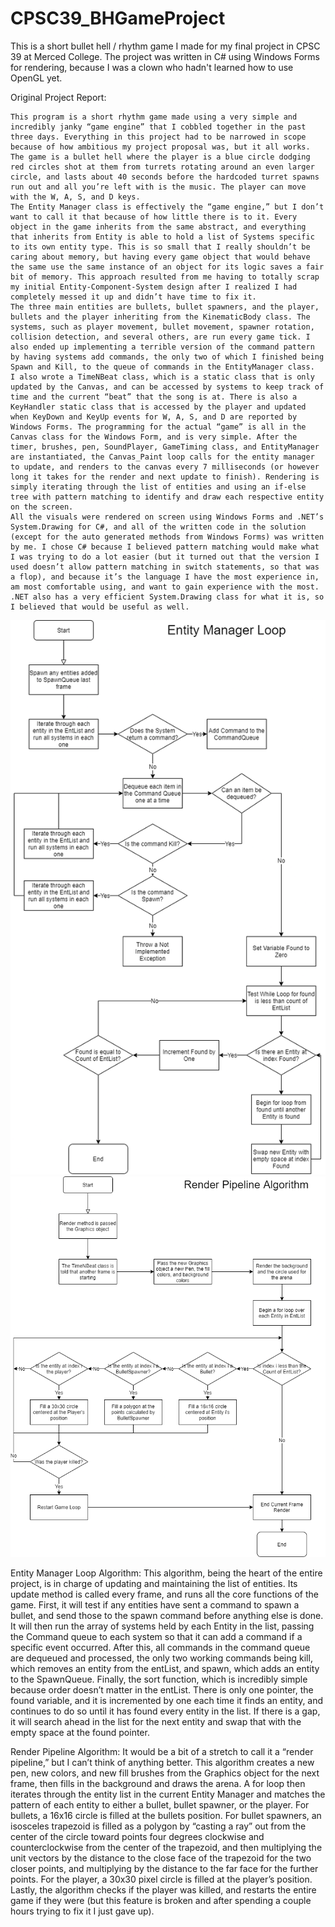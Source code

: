 # CPSC39_BHGameProject
This is a short bullet hell / rhythm game I made for my final project in CPSC 39 at Merced College. The project was written in C# using Windows Forms for rendering, because I was a clown who hadn't learned how to use OpenGL yet.

Original Project Report:

    This program is a short rhythm game made using a very simple and incredibly janky “game engine” that I cobbled together in the past three days. Everything in this project had to be narrowed in scope because of how ambitious my project proposal was, but it all works. The game is a bullet hell where the player is a blue circle dodging red circles shot at them from turrets rotating around an even larger circle, and lasts about 40 seconds before the hardcoded turret spawns run out and all you’re left with is the music. The player can move with the W, A, S, and D keys. 
    The Entity Manager class is effectively the “game engine,” but I don’t want to call it that because of how little there is to it. Every object in the game inherits from the same abstract, and everything that inherits from Entity is able to hold a list of Systems specific to its own entity type. This is so small that I really shouldn’t be caring about memory, but having every game object that would behave the same use the same instance of an object for its logic saves a fair bit of memory. This approach resulted from me having to totally scrap my initial Entity-Component-System design after I realized I had completely messed it up and didn’t have time to fix it. 
    The three main entities are bullets, bullet spawners, and the player, bullets and the player inheriting from the KinematicBody class. The systems, such as player movement, bullet movement, spawner rotation, collision detection, and several others, are run every game tick. I also ended up implementing a terrible version of the command pattern by having systems add commands, the only two of which I finished being Spawn and Kill, to the queue of commands in the EntityManager class. 
    I also wrote a TimeNBeat class, which is a static class that is only updated by the Canvas, and can be accessed by systems to keep track of time and the current “beat” that the song is at. There is also a KeyHandler static class that is accessed by the player and updated when KeyDown and KeyUp events for W, A, S, and D are reported by Windows Forms. The programming for the actual “game” is all in the Canvas class for the Windows Form, and is very simple. After the timer, brushes, pen, SoundPlayer, GameTiming class, and EntityManager are instantiated, the Canvas_Paint loop calls for the entity manager to update, and renders to the canvas every 7 milliseconds (or however long it takes for the render and next update to finish). Rendering is simply iterating through the list of entities and using an if-else tree with pattern matching to identify and draw each respective entity on the screen. 
    All the visuals were rendered on screen using Windows Forms and .NET’s System.Drawing for C#, and all of the written code in the solution (except for the auto generated methods from Windows Forms) was written by me. I chose C# because I believed pattern matching would make what I was trying to do a lot easier (but it turned out that the version I used doesn’t allow pattern matching in switch statements, so that was a flop), and because it’s the language I have the most experience in, am most comfortable using, and want to gain experience with the most. .NET also has a very efficient System.Drawing class for what it is, so I believed that would be useful as well.

![image8](images/image8.png)
![image3](images/image3.png)

Entity Manager Loop Algorithm:
    This algorithm, being the heart of the entire project, is in charge of updating and maintaining the list of entities. Its update method is called every frame, and runs all the core functions of the game. First, it will test if any entities have sent a command to spawn a bullet, and send those to the spawn command before anything else is done. It will then run the array of systems held by each Entity in the list, passing the Command queue to each system so that it can add a command if a specific event occurred. After this, all commands in the command queue are dequeued and processed, the only two working commands being kill, which removes an entity from the entList, and spawn, which adds an entity to the SpawnQueue. Finally, the sort function, which is incredibly simple because order doesn’t matter in the entList. There is only one pointer, the found variable, and it is incremented by one each time it finds an entity, and continues to do so until it has found every entity in the list. If there is a gap, it will search ahead in the list for the next entity and swap that with the empty space at the found pointer.
    
    
Render Pipeline Algorithm:
    It would be a bit of a stretch to call it a “render pipeline,” but I can’t think of anything better. This algorithm creates a new pen, new colors, and new fill brushes from the Graphics object for the next frame, then fills in the background and draws the arena. A for loop then iterates through the entity list in the current Entity Manager and matches the pattern of each entity to either a bullet, bullet spawner, or the player. For bullets, a 16x16 circle is filled at the bullets position. For bullet spawners, an isosceles trapezoid is filled as a polygon by “casting a ray” out from the center of the circle toward points four degrees clockwise and counterclockwise from the center of the trapezoid, and then multiplying the unit vectors by the distance to the close face of the trapezoid for the two closer points, and multiplying by the distance to the far face for the further points. For the player, a 30x30 pixel circle is filled at the player’s position. Lastly, the algorithm checks if the player was killed, and restarts the entire game if they were (but this feature is broken and after spending a couple hours trying to fix it I just gave up).
